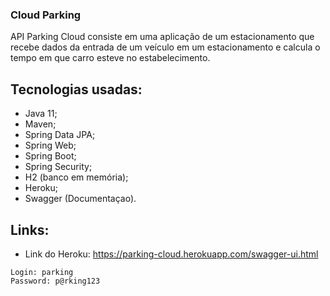 ### Cloud Parking

API Parking Cloud consiste em uma aplicação de um estacionamento que recebe dados da entrada de um veículo em um estacionamento e calcula o tempo em que carro esteve no estabelecimento.

## Tecnologias usadas:
- Java 11;
- Maven;
- Spring Data JPA;
- Spring Web;
- Spring Boot;
- Spring Security;
- H2 (banco em memória);
- Heroku;
- Swagger (Documentaçao).

## Links:

- Link do Heroku: https://parking-cloud.herokuapp.com/swagger-ui.html
```
Login: parking
Password: p@rking123
```

